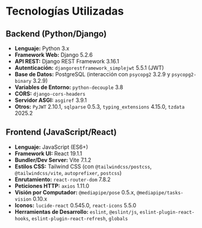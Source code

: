 # Tecnologías Utilizadas

## Backend (Python/Django)

-   **Lenguaje:** Python 3.x
-   **Framework Web:** Django 5.2.6
-   **API REST:** Django REST Framework 3.16.1
-   **Autenticación:** `djangorestframework_simplejwt` 5.5.1 (JWT)
-   **Base de Datos:** PostgreSQL (interacción con `psycopg2` 3.2.9 y `psycopg2-binary` 3.2.9)
-   **Variables de Entorno:** `python-decouple` 3.8
-   **CORS:** `django-cors-headers`
-   **Servidor ASGI:** `asgiref` 3.9.1
-   **Otros:** `PyJWT` 2.10.1, `sqlparse` 0.5.3, `typing_extensions` 4.15.0, `tzdata` 2025.2

## Frontend (JavaScript/React)

-   **Lenguaje:** JavaScript (ES6+)
-   **Framework UI:** React 19.1.1
-   **Bundler/Dev Server:** Vite 7.1.2
-   **Estilos CSS:** Tailwind CSS (con `@tailwindcss/postcss`, `@tailwindcss/vite`, `autoprefixer`, `postcss`)
-   **Enrutamiento:** `react-router-dom` 7.8.2
-   **Peticiones HTTP:** `axios` 1.11.0
-   **Visión por Computador:** `@mediapipe/pose` 0.5.x, `@mediapipe/tasks-vision` 0.10.x
-   **Iconos:** `lucide-react` 0.545.0, `react-icons` 5.5.0
-   **Herramientas de Desarrollo:** `eslint`, `@eslint/js`, `eslint-plugin-react-hooks`, `eslint-plugin-react-refresh`, `globals`